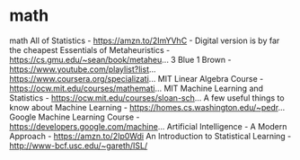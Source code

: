 # math
math
All of Statistics - https://amzn.to/2ImYVhC - Digital version is by far the cheapest
Essentials of Metaheuristics - https://cs.gmu.edu/~sean/book/metaheu...
3 Blue 1 Brown - https://www.youtube.com/playlist?list...
https://www.coursera.org/specializati...
MIT Linear Algebra Course - https://ocw.mit.edu/courses/mathemati...
MIT Machine Learning and Statistics - https://ocw.mit.edu/courses/sloan-sch...
A few useful things to know about Machine Learning - https://homes.cs.washington.edu/~pedr...
Google Machine Learning Course - https://developers.google.com/machine...
Artificial Intelligence - A Modern Approach - https://amzn.to/2Ip0Wdi
An Introduction to Statistical Learning - http://www-bcf.usc.edu/~gareth/ISL/

